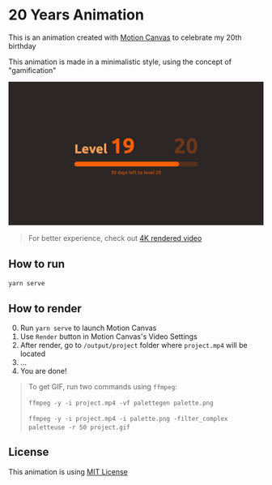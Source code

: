 # 20 Years Animation

This is an animation created with [Motion Canvas](https://motioncanvas.io) to celebrate my 20th birthday

This animation is made in a minimalistic style, using the concept of "gamification"

![Animation result](/assets/result.gif)

> For better experience, check out [4K rendered video](https://github.com/SecondThundeR/20-years-animation/blob/main/assets/result.mp4)

## How to run

```shell
yarn serve
```

## How to render

0. Run `yarn serve` to launch Motion Canvas
1. Use `Render` button in Motion Canvas's Video Settings
2. After render, go to `/output/project` folder where `project.mp4` will be located
3. ...
4. You are done!

> To get GIF, run two commands using `ffmpeg`:
>
> `ffmpeg -y -i project.mp4 -vf palettegen palette.png`
>
> `ffmpeg -y -i project.mp4 -i palette.png -filter_complex paletteuse -r 50 project.gif`

## License

This animation is using [MIT License](https://github.com/SecondThundeR/20-years-animation/blob/main/LICENSE)
